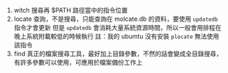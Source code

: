 1. witch
    搜尋再 $PATH 路徑當中的指令位置
2. locate
    查詢，不是搜尋，只能查詢在 molcate.db 的資料，要使用 `updatedb` 指令才會更新
    但是 `updatedb` 會消耗大量系統資源時間，所以一般會用排程在晚上系統附載較低的時候執行
    註：我的 ubumtu 沒有安裝 `plocate` 無法使用該指令
3. find
    真正的檔案搜尋工具，最好加上目錄參數，不然的話會變成全目錄搜尋，有許多參數可以使用，可應用於檔案備份工作上
